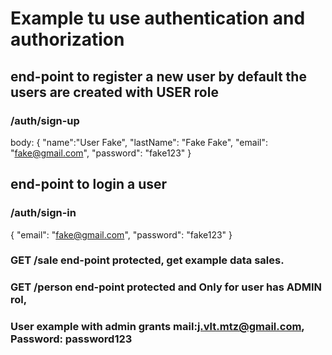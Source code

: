 # Example tu use authentication and authorization
## end-point to register a new user by default the users are created with USER role
### /auth/sign-up
body:
{
"name":"User Fake",
"lastName": "Fake Fake",
"email": "fake@gmail.com",
"password": "fake123"
}

## end-point to login a user
### /auth/sign-in
{
"email": "fake@gmail.com",
"password": "fake123"
}

### GET /sale end-point protected, get example data sales.
### GET /person end-point protected and Only for user has ADMIN rol,
### User example with admin grants mail:j.vlt.mtz@gmail.com, Password: password123


